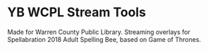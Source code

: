 # YB WCPL Stream Tools

Made for Warren County Public Library. Streaming overlays for Spellabration 2018 Adult Spelling Bee, based on Game of Thrones.
